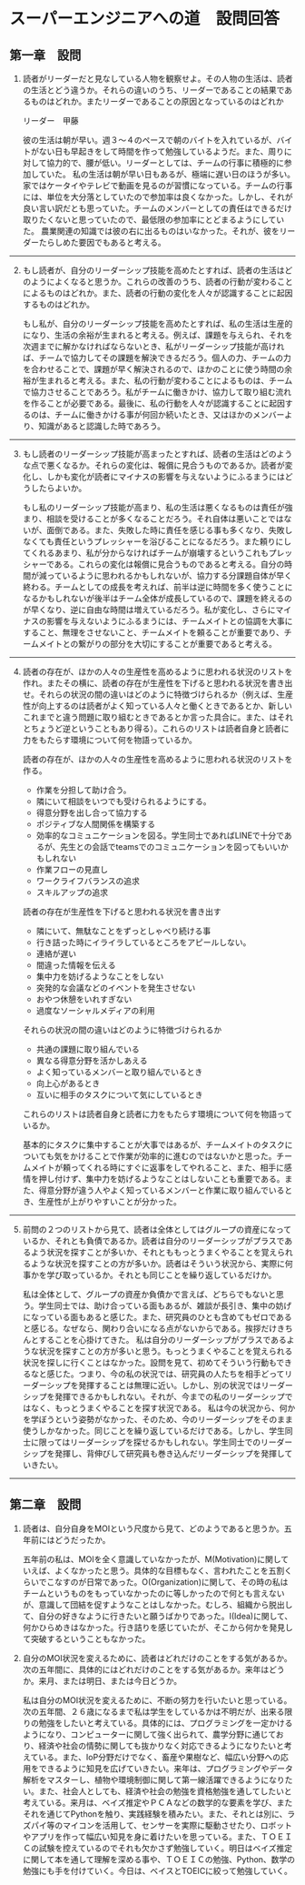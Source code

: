 # スーパーエンジニアへの道　設問回答

## 第一章　設問

1. 読者がリーダーだと見なしている人物を観察せよ。その人物の生活は、読者の生活とどう違うか。それらの違いのうち、リーダーであることの結果であるものはどれか。またリーダーであることの原因となっているのはどれか

    リーダー　甲藤

    彼の生活は朝が早い。週３～４のペースで朝のバイトを入れているが、バイトがない日も早起きをして時間を作って勉強しているようだ。また、周りに対して協力的で、腰が低い。リーダーとしては、チームの行事に積極的に参加していた。
    私の生活は朝が早い日もあるが、極端に遅い日のほうが多い。家ではケータイやテレビで動画を見るのが習慣になっている。チームの行事には、単位を大分落としていたので参加率は良くなかった。しかし、それが良い言い訳だとも思っていた。チームのメンバーとしての責任はできるだけ取りたくないと思っていたので、最低限の参加率にとどまるようにしていた。
    農業関連の知識では彼の右に出るものはいなかった。それが、彼をリーダーたらしめた要因でもあると考える。

---
2. もし読者が、自分のリーダーシップ技能を高めたとすれば、読者の生活はどのようによくなると思うか。これらの改善のうち、読者の行動が変わることによるものはどれか。また、読者の行動の変化を人々が認識することに起因するものはどれか。

    もし私が、自分のリーダーシップ技能を高めたとすれば、私の生活は生産的になり、生活の余裕が生まれると考える。例えば、課題を与えられ、それを次週までに解かなければならないとき、私がリーダーシップ技能が高ければ、チームで協力してその課題を解決できるだろう。個人の力、チームの力を合わせることで、課題が早く解決されるので、ほかのことに使う時間の余裕が生まれると考える。また、私の行動が変わることによるものは、チームで協力させることであろう。私がチームに働きかけ、協力して取り組む流れを作ることが必要である。最後に、私の行動を人々が認識することに起因するのは、チームに働きかける事が何回か続いたとき、又はほかのメンバーより、知識があると認識した時であろう。

---
3. もし読者のリーダーシップ技能が高まったとすれば、読者の生活はどのような点で悪くなるか。それらの変化は、報償に見合うものであるか。読者が変化し、しかも変化が読者にマイナスの影響を与えないようにふるまうにはどうしたらよいか。

    もし私のリーダーシップ技能が高まり、私の生活は悪くなるものは責任が強まり、相談を受けることが多くなることだろう。それ自体は悪いことではないが、面倒である。また、失敗した時に責任を感じる事も多くなり、失敗しなくても責任というプレッシャーを浴びることになるだろう。また頼りにしてくれるあまり、私が分からなければチームが崩壊するというこれもプレッシャーである。これらの変化は報償に見合うものであると考える。自分の時間が減っているように思われるかもしれないが、協力する分課題自体が早く終わる。チームとしての成長を考えれば、前半は逆に時間を多く使うことになるかもしれないが後半はチーム全体が成長しているので、課題を終えるのが早くなり、逆に自由な時間は増えているだろう。私が変化し、さらにマイナスの影響を与えないようにふるまうには、チームメイトとの協調を大事にすること、無理をさせないこと、チームメイトを頼ることが重要であり、チームメイトとの繋がりの部分を大切にすることが重要であると考える。

---

4. 読者の存在が、ほかの人々の生産性を高めるように思われる状況のリストを作れ。またその横に、読者の存在が生産性を下げると思われる状況を書き出せ。それらの状況の間の違いはどのように特徴づけられるか（例えば、生産性が向上するのは読者がよく知っている人々と働くときであるとか、新しいこれまでと違う問題に取り組むときであるとか言った具合に。また、はそれとちょうど逆ということもあり得る）。これらのリストは読者自身と読者に力をもたらす環境について何を物語っているか。

    読者の存在が、ほかの人々の生産性を高めるように思われる状況のリストを作る。
    * 作業を分担して助け合う。
    * 隣にいて相談をいつでも受けられるようにする。
    * 得意分野を出し合って協力する
    * ポジティブな人間関係を構築する
    * 効率的なコミュニケーションを図る。学生同士であればLINEで十分であるが、先生との会話でteamsでのコミュニケーションを図ってもいいかもしれない
    * 作業フローの見直し
    * ワークライフバランスの追求
    * スキルアップの追求

    読者の存在が生産性を下げると思われる状況を書き出す
    * 隣にいて、無駄なことをずっとしゃべり続ける事
    * 行き詰った時にイライラしているところをアピールしない。
    * 連絡が遅い
    * 間違った情報を伝える
    * 集中力を妨げるようなことをしない
    * 突発的な会議などのイベントを発生させない
    * おやつ休憩をいれすぎない
    * 過度なソーシャルメディアの利用

    それらの状況の間の違いはどのように特徴づけられるか
    * 共通の課題に取り組んでいる
    * 異なる得意分野を活かしあえる
    * よく知っているメンバーと取り組んでいるとき
    * 向上心があるとき
    * 互いに相手のタスクについて気にしているとき

    これらのリストは読者自身と読者に力をもたらす環境について何を物語っているか。

    基本的にタスクに集中することが大事ではあるが、チームメイトのタスクについても気をかけることで作業が効率的に進むのではないかと思った。チームメイトが頼ってくれる時にすぐに返事をしてやれること、また、相手に感情を押し付けず、集中力を妨げるようなことはしないことも重要である。また、得意分野が違う人やよく知っているメンバーと作業に取り組んでいるとき、生産性が上がりやすいことが分かった。

---
5. 前問の２つのリストから見て、読者は全体としてはグループの資産になっているか、それとも負債であるか。読者は自分のリーダーシップがプラスであるよう状況を探すことが多いか、それとももっとうまくやることを覚えられるような状況を探すことの方が多いか。読者はそういう状況から、実際に何事かを学び取っているか。それとも同じことを繰り返しているだけか。

    私は全体として、グループの資産か負債かで言えば、どちらでもないと思う。学生同士では、助け合っている面もあるが、雑談が長引き、集中の妨げになっている面もあると感じた。また、研究員のひとも含めてもゼロであると感じる。なぜなら、関わり合いになる点がないからである。挨拶だけきちんとすることを心掛けてきた。
    私は自分のリーダーシップがプラスであるような状況を探すことの方が多いと思う。もっとうまくやることを覚えられる状況を探しに行くことはなかった。設問を見て、初めてそういう行動もできるなと感じた。つまり、今の私の状況では、研究員の人たちを相手どってリーダーシップを発揮することは無理に近い。しかし、別の状況ではリーダーシップを発揮できるかもしれない。それが、今までの私のリーダーシップではなく、もっとうまくやることを探す状況である。
    私は今の状況から、何かを学ぼうという姿勢がなかった、そのため、今のリーダーシップをそのまま使うしかなかった。同じことを繰り返しているだけである。しかし、学生同士に限ってはリーダーシップを探せるかもしれない。学生同士でのリーダーシップを発揮し、背伸びして研究員も巻き込んだリーダーシップを発揮していきたい。
---

   ## 第二章　設問 

1. 読者は、自分自身をMOIという尺度から見て、どのようであると思うか。五年前にはどうだったか。
   
   五年前の私は、MOIを全く意識していなかったが、M(Motivation)に関していえば、よくなかったと思う。具体的な目標もなく、言われたことを五割くらいでこなすのが日常であった。O(Organization)に関して、その時の私はチームというものをもっていなかったのに等しかったので何とも言えないが、意識して団結を促すようなことはしなかった。むしろ、組織から脱出して、自分の好きなように行きたいと願うばかりであった。I(Idea)に関して、何かひらめきはなかった。行き詰りを感じていたが、そこから何かを発見して突破するということもなかった。

2. 自分のMOI状況を変えるために、読者はどれだけのことをする気があるか。次の五年間に、具体的にはどれだけのことをする気があるか。来年はどうか。来月、または明日、または今日どうか。

    私は自分のMOI状況を変えるために、不断の努力を行いたいと思っている。次の五年間、２６歳になるまで私は学生をしているかは不明だが、出来る限りの勉強をしたいと考えている。具体的には、プログラミングを一定かけるようになり、コンピューターに関して強く出られて、農学分野に通じており、経済や社会の情勢に関しても抜かりなく対応できるようになりたいと考えている。また、IoP分野だけでなく、畜産や果樹など、幅広い分野への応用をできるように知見を広げていきたい。来年は、プログラミングやデータ解析をマスターし、植物や環境制御に関して第一線活躍できるようになりたい。また、社会人としても、経済や社会の勉強を資格勉強を通してしたいと考えている。来月は、ベイズ推定やＰＣＡなどの数学的な要素を学び、またそれを通じてPythonを触り、実践経験を積みたい。また、それとは別に、ラズパイ等のマイコンを活用して、センサーを実際に駆動させたり、ロボットやアプリを作って幅広い知見を身に着けたいを思っている。また、ＴＯＥＩＣの試験を控えているのでそれも欠かさず勉強していく。明日はベイズ推定に関して本を通して理解を深める事や、ＴＯＥＩＣの勉強、Python、数学の勉強にも手を付けていく。今日は、ベイスとTOEICに絞って勉強していく。

    
